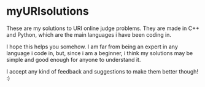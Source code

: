 # myURIsolutions
These are my solutions to URI online judge problems. They are made in C++ and Python, which are the main languages i have been coding in.

I hope this helps you somehow. I am far from being an expert in any language i code in, but, since i am a beginner, i think my solutions may be simple and good enough for anyone to understand it.


I accept any kind of feedback and suggestions to make them better though! :)
